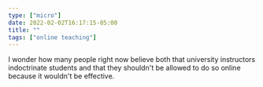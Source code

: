 ```yaml
---
type: ["micro"]
date: 2022-02-02T16:17:15-05:00
title: ""
tags: ["online teaching"]
---
```

I wonder how many people right now believe both that university instructors indoctrinate students and that they shouldn't be allowed to do so online because it wouldn't be effective.
